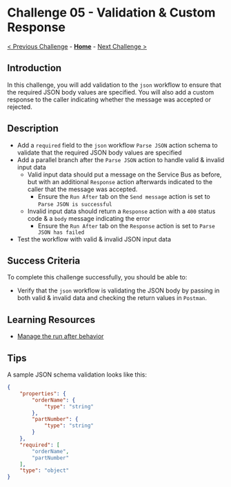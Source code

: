 # Challenge 05 - Validation & Custom Response

[< Previous Challenge](./Challenge-04.md) - **[Home](../README.md)** - [Next Challenge >](./Challenge-06.md)

## Introduction

In this challenge, you will add validation to the `json` workflow to ensure that the required JSON body values are specified. You will also add a custom response to the caller indicating whether the message was accepted or rejected.

## Description

- Add a `required` field to the `json` workflow `Parse JSON` action schema to validate that the required JSON body values are specified
- Add a parallel branch after the `Parse JSON` action to handle valid & invalid input data
  - Valid input data should put a message on the Service Bus as before, but with an additional `Response` action afterwards indicated to the caller that the message was accepted.
    - Ensure the `Run After` tab on the `Send message` action is set to `Parse JSON is successful`
  - Invalid input data should return a `Response` action with a `400` status code & a `body` message indicating the error
    - Ensure the `Run After` tab on the `Response` action is set to `Parse JSON has failed`
- Test the workflow with valid & invalid JSON input data

## Success Criteria

To complete this challenge successfully, you should be able to:
- Verify that the `json` workflow is validating the JSON body by passing in both valid & invalid data and checking the return values in `Postman`.

## Learning Resources

- [Manage the run after behavior](https://learn.microsoft.com/en-us/azure/logic-apps/logic-apps-exception-handling?tabs=standard#manage-the-run-after-behavior)

## Tips

A sample JSON schema validation looks like this:
```json
{
    "properties": {
        "orderName": {
            "type": "string"
        },
        "partNumber": {
            "type": "string"
        }
    },
    "required": [
        "orderName",
        "partNumber"
    ],
    "type": "object"
}
```